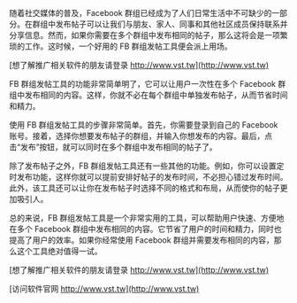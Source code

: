 随着社交媒体的普及，Facebook 群组已经成为了人们日常生活中不可缺少的一部分。在群组中发布帖子可以让我们与朋友、家人、同事和其他社区成员保持联系并分享信息。然而，如果你需要在多个群组中发布相同的帖子，那么这将会是一项繁琐的工作。这时候，一个好用的 FB 群组发帖工具便会派上用场。

[想了解推广相关软件的朋友请登录 http://www.vst.tw](http://www.vst.tw)

FB 群组发帖工具的功能非常简单明了，它可以让用户一次性在多个 Facebook 群组中发布相同的内容。这样，你就不必在每个群组中单独发布帖子，从而节省时间和精力。

使用 FB 群组发帖工具的步骤非常简单。首先，你需要登录到自己的 Facebook 账号。接着，选择你想要发布帖子的群组，并输入你想发布的内容。最后，点击“发布”按钮，就可以同时在多个群组中发布相同的帖子了。

除了发布帖子之外，FB 群组发帖工具还有一些其他的功能。例如，你可以设置定时发布功能，这样你就可以提前安排好帖子的发布时间，不必担心错过发布时间。此外，该工具还可以让你在发布帖子时选择不同的格式和布局，从而使你的帖子更加吸引人。

总的来说，FB 群组发帖工具是一个非常实用的工具，可以帮助用户快速、方便地在多个 Facebook 群组中发布相同的内容。它节省了用户的时间和精力，同时也提高了用户的效率。如果你经常使用 Facebook 群组并需要发布相同的内容，那么这个工具绝对值得一试。

[想了解推广相关软件的朋友请登录 http://www.vst.tw](http://www.vst.tw)


[访问软件官网 http://www.vst.tw](http://www.vst.tw)
